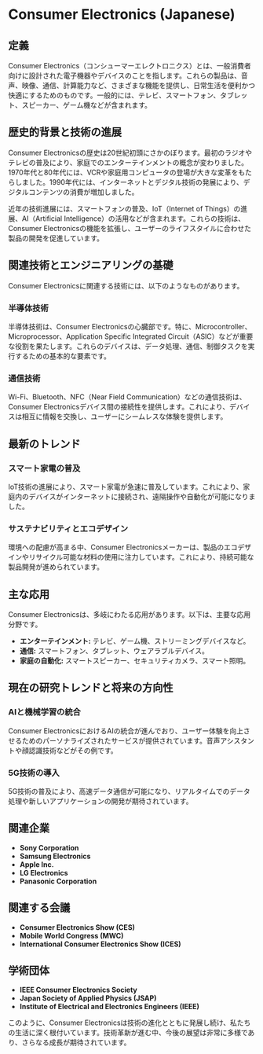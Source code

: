 # Consumer Electronics (Japanese)

## 定義

Consumer Electronics（コンシューマーエレクトロニクス）とは、一般消費者向けに設計された電子機器やデバイスのことを指します。これらの製品は、音声、映像、通信、計算能力など、さまざまな機能を提供し、日常生活を便利かつ快適にするためのものです。一般的には、テレビ、スマートフォン、タブレット、スピーカー、ゲーム機などが含まれます。

## 歴史的背景と技術の進展

Consumer Electronicsの歴史は20世紀初頭にさかのぼります。最初のラジオやテレビの普及により、家庭でのエンターテインメントの概念が変わりました。1970年代と80年代には、VCRや家庭用コンピュータの登場が大きな変革をもたらしました。1990年代には、インターネットとデジタル技術の発展により、デジタルコンテンツの消費が増加しました。

近年の技術進展には、スマートフォンの普及、IoT（Internet of Things）の進展、AI（Artificial Intelligence）の活用などが含まれます。これらの技術は、Consumer Electronicsの機能を拡張し、ユーザーのライフスタイルに合わせた製品の開発を促進しています。

## 関連技術とエンジニアリングの基礎

Consumer Electronicsに関連する技術には、以下のようなものがあります。

### 半導体技術

半導体技術は、Consumer Electronicsの心臓部です。特に、Microcontroller、Microprocessor、Application Specific Integrated Circuit（ASIC）などが重要な役割を果たします。これらのデバイスは、データ処理、通信、制御タスクを実行するための基本的な要素です。

### 通信技術

Wi-Fi、Bluetooth、NFC（Near Field Communication）などの通信技術は、Consumer Electronicsデバイス間の接続性を提供します。これにより、デバイスは相互に情報を交換し、ユーザーにシームレスな体験を提供します。

## 最新のトレンド

### スマート家電の普及

IoT技術の進展により、スマート家電が急速に普及しています。これにより、家庭内のデバイスがインターネットに接続され、遠隔操作や自動化が可能になりました。

### サステナビリティとエコデザイン

環境への配慮が高まる中、Consumer Electronicsメーカーは、製品のエコデザインやリサイクル可能な材料の使用に注力しています。これにより、持続可能な製品開発が進められています。

## 主な応用

Consumer Electronicsは、多岐にわたる応用があります。以下は、主要な応用分野です。

- **エンターテインメント:** テレビ、ゲーム機、ストリーミングデバイスなど。
- **通信:** スマートフォン、タブレット、ウェアラブルデバイス。
- **家庭の自動化:** スマートスピーカー、セキュリティカメラ、スマート照明。

## 現在の研究トレンドと将来の方向性

### AIと機械学習の統合

Consumer ElectronicsにおけるAIの統合が進んでおり、ユーザー体験を向上させるためのパーソナライズされたサービスが提供されています。音声アシスタントや顔認識技術などがその例です。

### 5G技術の導入

5G技術の普及により、高速データ通信が可能になり、リアルタイムでのデータ処理や新しいアプリケーションの開発が期待されています。

## 関連企業

- **Sony Corporation**
- **Samsung Electronics**
- **Apple Inc.**
- **LG Electronics**
- **Panasonic Corporation**

## 関連する会議

- **Consumer Electronics Show (CES)**
- **Mobile World Congress (MWC)**
- **International Consumer Electronics Show (ICES)**

## 学術団体

- **IEEE Consumer Electronics Society**
- **Japan Society of Applied Physics (JSAP)**
- **Institute of Electrical and Electronics Engineers (IEEE)**

このように、Consumer Electronicsは技術の進化とともに発展し続け、私たちの生活に深く根付いています。技術革新が進む中、今後の展望は非常に多様であり、さらなる成長が期待されています。